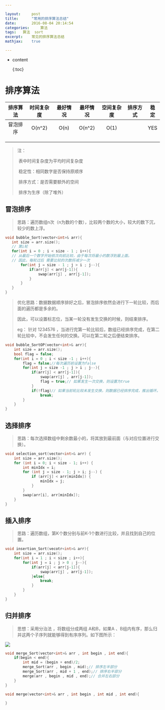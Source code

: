 ```yaml
---

layout: 	post
title:  	"常用的排序算法总结"
date:   	2016-08-04 20:14:54
categories: 	算法
tags: 	算法  sort
excerpt: 	常见的排序算法总结
mathjax: 	true

---
```


* content

  {:toc}

# 排序算法

| 排序算法 | 时间复杂度 | 最好情况 | 最坏情况 | 空间复杂度 | 排序方式 | 稳定 |
| :------: | :--------: | :------: | :------: | :--------: | :------: | :--: |
| 冒泡排序 |   O(n^2)   |   O(n)   |  O(n^2)  |    O(1)    |          | YES  |
|          |            |          |          |            |          |      |
|          |            |          |          |            |          |      |
|          |            |          |          |            |          |      |

> 注：
>
> ​		表中时间复杂度为平均时间复杂度
>
> ​		稳定性：相同数字是否保持原顺序
>
> ​		排序方式：是否需要额外的空间
>
> ​		排序为生序（除了堆外）



## 冒泡排序

> 思路：遍历数组n次（n为数的个数），比较两个数的大小，较大的数下沉，较少的数上浮。

 ````c++
void bubble_Sort(vector<int>& arr){
    int size = arr.size();
    // 第i轮
    for(int i = 0 ; i < size - 1 ; i++){ 
    // 从最后一个数字开始依次向前比较，由于每次将最小的数浮到最上面。
    // 因此，每轮过后 需要比较的次数将减少一次
        for(int j = size - 1 ; j > i ; j--){ 
            if(arr[j] < arr[j-1]){
                swap(arr[j] , arr[j-1]);
            }
        }
	}
}
 ````

> 优化思路：数据数据顺序排好之后，冒泡排序依然会进行下一轮比较，而后面的遍历都是多余的。
>
> 因此，可以设置标志位，当某一轮没有发生交换的时候，则结束排序。
>
> eg： 针对 1234576 ，当进行完第一轮比较后，数组已经排序完成，在第二轮比较中，不会发生任何的交换。可以在第二轮之后便结束排序。

````c++
void bubble_SortOP(vector<int>& arr){
    int size = arr.size();
    bool flag = false;
    for(int i = 0 ; i < size -1 ; i++){
        flag = false;//每次遍历前设置为false
        for(int j = size -1 ; j > i ; j--){
            if(arr[j] < arr[j-1]){
                swap(arr[j] , arr[j-1]);
                flag = true;// 如果发生一次交换，则设置为true
            }
            if(!flag)// 如果当前轮比较未发生交换，则数据已经排序完成，推出循环。
                break;
        }
    }
}
````

## 选择排序

> 思路：每次选择数组中剩余数最小的，将其放到最前面（与对应位置进行交换）。

````c++
void selection_sort(vector<int>& arr) {
    int size = arr.size();
    for (int i = 0; i < size - 1; i++) {
        int minIdx = i;
        for (int j = size - 1; j > i; j--) {
            if (arr[j] < arr[minIdx]) {
                minIdx = j;
            }
        }
        swap(arr[i], arr[minIdx]);
    }
}
````

## 插入排序

> 思路：遍历数组，第K个数分别与前K-1个数进行比较，并且找到自己的位置。

````c++
void insertion_Sort(vecotr<int>& arr){
    int size = arr.size();
    for(int i = 1 ; i < size ; i++){
        for(int j = i ; j > 0 ; j--){
            if(arr[j] < arr[j-1]){
                swap(arr[j] , arr[j-1]);
            }else{
                break;
            }
        }
    }
}
````

## 归并排序

> 思想：采用分治法 ，将数组分成两组 A和B，如果A 、B组内有序，那么归并这两个子序列就能够得到有序序列。如下图所示：

<img src="https://xuzuguang.men//images/posts/merge.gif">

````c++
void merge_Sort(vector<int>& arr , int begin , int end){
    if(begin < end){
        int mid = (begin + end)/2;
        merge_Sort(arr , begin , mid);// 排序左半部分
        merge_Sort(arr , mid + 1 , end);// 排序右半部分
        merge(arr , begin , mid , end);// 合并左右部分
    }
}

void merge(vector<int>& arr , int begin , int mid , int end){
    
}
````









